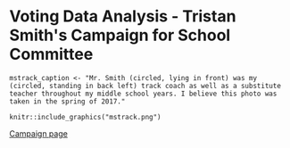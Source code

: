 # Voting Data Analysis - Tristan Smith's Campaign for School Committee

```{r, echo = FALSE, include = FALSE, message = FALSE, warning = FALSE}
mstrack_caption <- "Mr. Smith (circled, lying in front) was my (circled, standing in back left) track coach as well as a substitute teacher throughout my middle school years. I believe this photo was taken in the spring of 2017."
```

```{r, message = FALSE, warning = FALSE, out.width = "70%", fig.cap = mstrack_caption}
knitr::include_graphics("mstrack.png")
```

[Campaign page](https://www.smithforlynn.com/)

